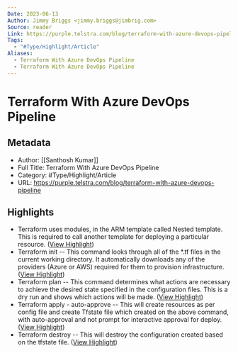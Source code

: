 ```yaml
---
Date: 2023-06-13
Author: Jimmy Briggs <jimmy.briggs@jimbrig.com>
Source: reader
Link: https://purple.telstra.com/blog/terraform-with-azure-devops-pipeline
Tags:
  - "#Type/Highlight/Article"
Aliases:
  - Terraform With Azure DevOps Pipeline
  - Terraform With Azure DevOps Pipeline
---
```

# Terraform With Azure DevOps Pipeline

## Metadata
- Author: [[Santhosh Kumar]]
- Full Title: Terraform With Azure DevOps Pipeline
- Category: #Type/Highlight/Article
- URL: https://purple.telstra.com/blog/terraform-with-azure-devops-pipeline

## Highlights
- Terraform uses modules, in the ARM template called Nested template. This is required to call another template for deploying a particular resource. ([View Highlight](https://read.readwise.io/read/01gtd6n98mnymdpjdk3fsc9t0z))
- Terraform init -- This command looks through all of the *.tf files in the current working directory. It automatically downloads any of the providers (Azure or AWS) required for them to provision infrastructure. ([View Highlight](https://read.readwise.io/read/01gtd6nc6jp6v6d9qqsmb8gdp9))
- Terraform plan -- This command determines what actions are necessary to achieve the desired state specified in the configuration files. This is a dry run and shows which actions will be made. ([View Highlight](https://read.readwise.io/read/01gtd6ndbrtn0rechmrxzbny5a))
- Terraform apply - auto-approve -- This will create resources as per config file and create Tfstate file which created on the above command, with auto-approval and not prompt for interactive approval for deploy. ([View Highlight](https://read.readwise.io/read/01gtd6ndyj5srff33d6yr3gemc))
- Terraform destroy -- This will destroy the configuration created based on the tfstate file. ([View Highlight](https://read.readwise.io/read/01gtd6nf9bygepjs32wvkwja7y))
